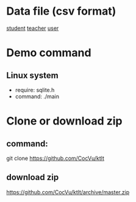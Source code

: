 # Data file (csv format)
[student](./data/student.csv)
[teacher](./data/teacher.csv)
[user](./data/user.csv)
# Demo command
## Linux system
- require: sqlite.h <library>
- command: ./main
# Clone or download zip
## command: 
git clone https://github.com/CocVu/ktlt
## download zip
https://github.com/CocVu/ktlt/archive/master.zip
